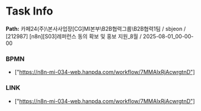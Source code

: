 # Task Info

**Path:** 카페24(주)\본사사업장\[CG]MI본부\B2B협력그룹\B2B협력1팀 / sbjeon / [212987] [n8n][S03]레퍼런스 동의 확보 및 홍보 지원_8월 / 2025-08-01_00-00-00

### BPMN
- ["https://n8n-mi-034-web.hanpda.com/workflow/7MMAlxRjAcwrgtnD"]

### LINK
- ["https://n8n-mi-034-web.hanpda.com/workflow/7MMAlxRjAcwrgtnD"]

